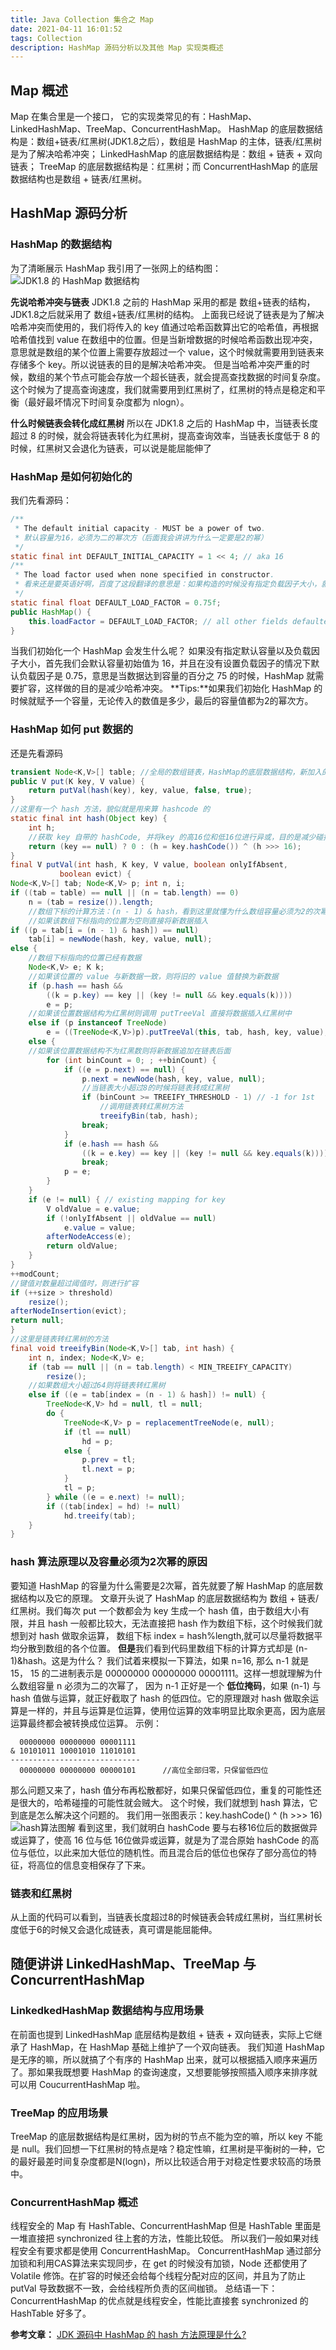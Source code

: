 ```yaml
---
title: Java Collection 集合之 Map
date: 2021-04-11 16:01:52
tags: Collection
description: HashMap 源码分析以及其他 Map 实现类概述
---
```

## Map 概述
Map 在集合里是一个接口， 它的实现类常见的有：HashMap、LinkedHashMap、TreeMap、ConcurrentHashMap。
HashMap 的底层数据结构是：数组+链表/红黑树(JDK1.8之后），数组是 HashMap 的主体，链表/红黑树是为了解决哈希冲突；
LinkedHashMap 的底层数据结构是：数组 + 链表 + 双向链表； TreeMap 的底层数据结构是：红黑树；而 ConcurrentHashMap 的底层数据结构也是数组 + 链表/红黑树。

## HashMap 源码分析
### HashMap 的数据结构
为了清晰展示 HashMap 我引用了一张网上的结构图：
![JDK1.8 的 HashMap 数据结构](https://raw.githubusercontent.com/Snailclimb/JavaGuide/master/docs/java/collection/images/jdk1.8%E4%B9%8B%E5%90%8E%E7%9A%84%E5%86%85%E9%83%A8%E7%BB%93%E6%9E%84-HashMap.png)


**先说哈希冲突与链表**
JDK1.8 之前的 HashMap 采用的都是 数组+链表的结构，JDK1.8之后就采用了 数组+链表/红黑树的结构。
上面我已经说了链表是为了解决哈希冲突而使用的，我们将传入的 key 值通过哈希函数算出它的哈希值，再根据哈希值找到 value 在数组中的位置。但是当新增数据的时候哈希函数出现冲突，意思就是数组的某个位置上需要存放超过一个 value，这个时候就需要用到链表来存储多个 key。所以说链表的目的是解决哈希冲突。
但是当哈希冲突严重的时候，数组的某个节点可能会存放一个超长链表，就会提高查找数据的时间复杂度。
这个时候为了提高查询速度，我们就需要用到红黑树了，红黑树的特点是稳定和平衡（最好最坏情况下时间复杂度都为 nlogn）。

**什么时候链表会转化成红黑树**
所以在 JDK1.8 之后的 HashMap 中，当链表长度超过 8 的时候，就会将链表转化为红黑树，提高查询效率，当链表长度低于 8 的时候，红黑树又会退化为链表，可以说是能屈能伸了

### HashMap 是如何初始化的
我们先看源码：
```java
/**
 * The default initial capacity - MUST be a power of two.
 * 默认容量为16，必须为二的幂次方（后面我会讲讲为什么一定要是2的幂）
 */
static final int DEFAULT_INITIAL_CAPACITY = 1 << 4; // aka 16
/**
 * The load factor used when none specified in constructor.
 * 看来还是要英语好啊，百度了这段翻译的意思是：如果构造的时候没有指定负载因子大小，就会赋予一个默认的  * 负载因子大小
 */
static final float DEFAULT_LOAD_FACTOR = 0.75f;
public HashMap() {
    this.loadFactor = DEFAULT_LOAD_FACTOR; // all other fields defaulted
}
```
当我们初始化一个 HashMap 会发生什么呢？ 如果没有指定默认容量以及负载因子大小，首先我们会默认容量初始值为 16，并且在没有设置负载因子的情况下默认负载因子是 0.75，意思是当数据达到容量的百分之 75 的时候，HashMap 就需要扩容，这样做的目的是减少哈希冲突。
**Tips:**如果我们初始化 HashMap 的时候就赋予一个容量，无论传入的数值是多少，最后的容量值都为2的幂次方。
### HashMap 如何 put 数据的
还是先看源码
```java
transient Node<K,V>[] table; //全局的数组链表，HashMap的底层数据结构，新加入的数据都会放入这里
public V put(K key, V value) {
    return putVal(hash(key), key, value, false, true);
}
//这里有一个 hash 方法，貌似就是用来算 hashcode 的
static final int hash(Object key) {
    int h;
    //获取 key 自带的 hashCode, 并将key 的高16位和低16位进行异或，目的是减少碰撞几率
    return (key == null) ? 0 : (h = key.hashCode()) ^ (h >>> 16);
}
final V putVal(int hash, K key, V value, boolean onlyIfAbsent,
           boolean evict) {
Node<K,V>[] tab; Node<K,V> p; int n, i;
if ((tab = table) == null || (n = tab.length) == 0)
    n = (tab = resize()).length;
    //数组下标的计算方法：(n - 1) & hash，看到这里就懂为什么数组容量必须为2的次幂了
    //如果该数组下标指向的位置为空则直接将新数据插入
if ((p = tab[i = (n - 1) & hash]) == null)
    tab[i] = newNode(hash, key, value, null);
else {
    //数组下标指向的位置已经有数据
    Node<K,V> e; K k;
    //如果该位置的 value 与新数据一致，则将旧的 value 值替换为新数据
    if (p.hash == hash &&
        ((k = p.key) == key || (key != null && key.equals(k))))
        e = p;
    //如果该位置数据结构为红黑树则调用 putTreeVal 直接将数据插入红黑树中
    else if (p instanceof TreeNode)
        e = ((TreeNode<K,V>)p).putTreeVal(this, tab, hash, key, value);
    else {
    //如果该位置数据结构不为红黑数则将新数据追加在链表后面
        for (int binCount = 0; ; ++binCount) {
            if ((e = p.next) == null) {
                p.next = newNode(hash, key, value, null);
                //当链表大小超过8的时候将链表转成红黑树
                if (binCount >= TREEIFY_THRESHOLD - 1) // -1 for 1st
                    //调用链表转红黑树方法
                    treeifyBin(tab, hash);
                break;
            }
            if (e.hash == hash &&
                ((k = e.key) == key || (key != null && key.equals(k))))
                break;
            p = e;
        }
    }
    if (e != null) { // existing mapping for key
        V oldValue = e.value;
        if (!onlyIfAbsent || oldValue == null)
            e.value = value;
        afterNodeAccess(e);
        return oldValue;
    }
}
++modCount;
//键值对数量超过阈值时，则进行扩容
if (++size > threshold)
    resize();
afterNodeInsertion(evict);
return null;
}
//这里是链表转红黑树的方法
final void treeifyBin(Node<K,V>[] tab, int hash) {
    int n, index; Node<K,V> e;
    if (tab == null || (n = tab.length) < MIN_TREEIFY_CAPACITY)
        resize();
    //如果数组大小超过64则将链表转红黑树
    else if ((e = tab[index = (n - 1) & hash]) != null) {
        TreeNode<K,V> hd = null, tl = null;
        do {
            TreeNode<K,V> p = replacementTreeNode(e, null);
            if (tl == null)
                hd = p;
            else {
                p.prev = tl;
                tl.next = p;
            }
            tl = p;
        } while ((e = e.next) != null);
        if ((tab[index] = hd) != null)
            hd.treeify(tab);
    }
}
```
### hash 算法原理以及容量必须为2次幂的原因
要知道 HashMap 的容量为什么需要是2次幂，首先就要了解 HashMap 的底层数据结构以及它的原理。
文章开头说了 HashMap 的底层数据结构为 数组 + 链表/红黑树。我们每次 put 一个数都会为 key 生成一个 hash 值，由于数组大小有限，并且 hash 一般都比较大，无法直接把 hash 作为数组下标，这个时候我们就想到对 hash 做取余运算， 数组下标 index = hash%length,就可以尽量将数据平均分散到数组的各个位置。
**但是**我们看到代码里数组下标的计算方式却是 (n-1)&hash。这是为什么？
我们试着来模拟一下算法，如果 n=16, 那么 n-1 就是 15， 15 的二进制表示是 00000000 00000000 00001111。这样一想就理解为什么数组容量 n 必须为二的次幂了， 因为 n-1 正好是一个 **低位掩码**，如果 (n-1) 与 hash 值做与运算，就正好截取了 hash 的低四位。它的原理跟对 hash 做取余运算是一样的，并且与运算是位运算，使用位运算的效率明显比取余更高，因为底层运算最终都会被转换成位运算。
示例：
```
  00000000 00000000 00001111
& 10101011 10001010 11010101
-----------------------------
  00000000 00000000 00000101      //高位全部归零，只保留低四位
```
那么问题又来了，hash 值分布再松散都好，如果只保留低四位，重复的可能性还是很大的，哈希碰撞的可能性就会贼大。
这个时候，我们就想到 hash 算法，它到底是怎么解决这个问题的。
我们用一张图表示：key.hashCode() ^ (h >>> 16)
![hash算法图解](https://pic1.zhimg.com/80/4acf898694b8fb53498542dc0c5f765a_720w.jpg)
看到这里，我们就明白 hashCode 要与右移16位后的数据做异或运算了，使高 16 位与低 16位做异或运算，就是为了混合原始 hashCode 的高位与低位，以此来加大低位的随机性。而且混合后的低位也保存了部分高位的特征，将高位的信息变相保存了下来。
### 链表和红黑树
从上面的代码可以看到，当链表长度超过8的时候链表会转成红黑树，当红黑树长度低于6的时候又会退化成链表，真可谓是能屈能伸。

## 随便讲讲 LinkedHashMap、TreeMap 与 ConcurrentHashMap
### LinkedkedHashMap 数据结构与应用场景
在前面也提到 LinkedHashMap 底层结构是数组 + 链表 + 双向链表，实际上它继承了 HashMap，在 HashMap 基础上维护了一个双向链表。 我们知道 HashMap 是无序的嘛，所以就搞了个有序的 HashMap 出来，就可以根据插入顺序来遍历了。那如果我既想要 HashMap 的查询速度，又想要能够按照插入顺序来排序就可以用 CoucurrentHashMap 啦。
### TreeMap 的应用场景
TreeMap 的底层数据结构是红黑树，因为树的节点不能为空的嘛，所以 key 不能是 null。我们回想一下红黑树的特点是啥？稳定性嘛，红黑树是平衡树的一种，它的最好最差时间复杂度都是N(logn)，所以比较适合用于对稳定性要求较高的场景中。
### ConcurrentHashMap 概述
线程安全的 Map 有 HashTable、ConcurrentHashMap
但是 HashTable 里面是一堆直接把 synchronized 往上套的方法，性能比较低。
所以我们一般如果对线程安全有要求都是使用 ConcurrentHashMap。 ConcurrentHashMap 通过部分加锁和利用CAS算法来实现同步，在 get 的时候没有加锁，Node 还都使用了 Volatile 修饰。在扩容的时候还会给每个线程分配对应的区间，并且为了防止 putVal 导致数据不一致，会给线程所负责的区间枷锁。
总结语一下：ConcurrentHashMap 的优点就是线程安全，性能比直接套 synchronized 的 HashTable 好多了。

**参考文章：**
[JDK 源码中 HashMap 的 hash 方法原理是什么?](https://www.zhihu.com/question/20733617/answer/111577937)
